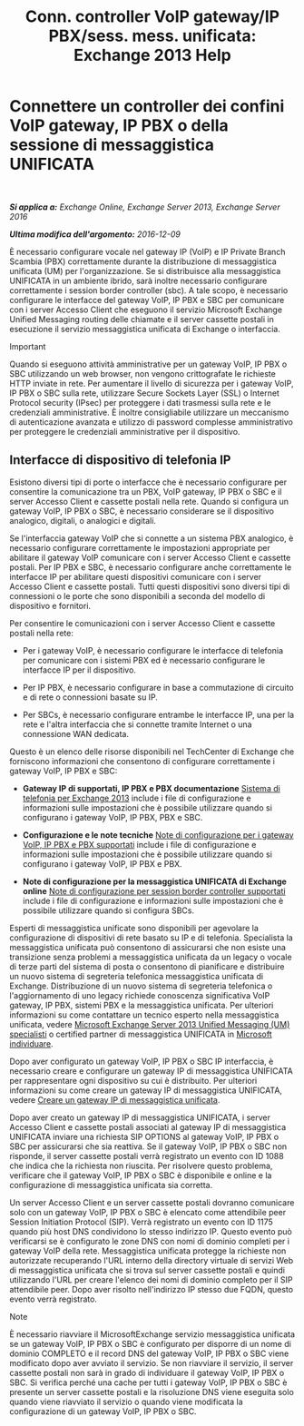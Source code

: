 ﻿---
title: 'Conn. controller VoIP gateway/IP PBX/sess. mess. unificata: Exchange 2013 Help'
TOCTitle: Connettere un controller dei confini VoIP gateway, IP PBX o della sessione di messaggistica UNIFICATA
ms:assetid: a7cecf59-b93a-413b-bb88-29f2669ef2cf
ms:mtpsurl: https://technet.microsoft.com/it-it/library/Bb124084(v=EXCHG.150)
ms:contentKeyID: 50555653
ms.date: 05/22/2018
mtps_version: v=EXCHG.150
ms.translationtype: MT
---

# Connettere un controller dei confini VoIP gateway, IP PBX o della sessione di messaggistica UNIFICATA

 

_**Si applica a:** Exchange Online, Exchange Server 2013, Exchange Server 2016_

_**Ultima modifica dell'argomento:** 2016-12-09_

È necessario configurare vocale nel gateway IP (VoIP) e IP Private Branch Scambia (PBX) correttamente durante la distribuzione di messaggistica unificata (UM) per l'organizzazione. Se si distribuisce alla messaggistica UNIFICATA in un ambiente ibrido, sarà inoltre necessario configurare correttamente i session border controller (sbc). A tale scopo, è necessario configurare le interfacce del gateway VoIP, IP PBX e SBC per comunicare con i server Accesso Client che eseguono il servizio Microsoft Exchange Unified Messaging routing delle chiamate e il server cassette postali in esecuzione il servizio messaggistica unificata di Exchange o interfaccia.


> [!IMPORTANT]
> Quando si eseguono attività amministrative per un gateway VoIP, IP PBX o SBC utilizzando un web browser, non vengono crittografate le richieste HTTP inviate in rete. Per aumentare il livello di sicurezza per i gateway VoIP, IP PBX o SBC sulla rete, utilizzare Secure Sockets Layer (SSL) o Internet Protocol security (IPsec) per proteggere i dati trasmessi sulla rete e le credenziali amministrative. È inoltre consigliabile utilizzare un meccanismo di autenticazione avanzata e utilizzo di password complesse amministrativo per proteggere le credenziali amministrative per il dispositivo.



## Interfacce di dispositivo di telefonia IP

Esistono diversi tipi di porte o interfacce che è necessario configurare per consentire la comunicazione tra un PBX, VoIP gateway, IP PBX o SBC e il server Accesso Client e cassette postali nella rete. Quando si configura un gateway VoIP, IP PBX o SBC, è necessario considerare se il dispositivo analogico, digitali, o analogici e digitali.

Se l'interfaccia gateway VoIP che si connette a un sistema PBX analogico, è necessario configurare correttamente le impostazioni appropriate per abilitare il gateway VoIP comunicare con i server Accesso Client e cassette postali. Per IP PBX e SBC, è necessario configurare anche correttamente le interfacce IP per abilitare questi dispositivi comunicare con i server Accesso Client e cassette postali. Tutti questi dispositivi sono diversi tipi di connessioni o le porte che sono disponibili a seconda del modello di dispositivo e fornitori.

Per consentire le comunicazioni con i server Accesso Client e cassette postali nella rete:

  - Per i gateway VoIP, è necessario configurare le interfacce di telefonia per comunicare con i sistemi PBX ed è necessario configurare le interfacce IP per il dispositivo.

  - Per IP PBX, è necessario configurare in base a commutazione di circuito e di rete o connessioni basate su IP.

  - Per SBCs, è necessario configurare entrambe le interfacce IP, una per la rete e l'altra interfaccia che si connette tramite Internet o una connessione WAN dedicata.

Questo è un elenco delle risorse disponibili nel TechCenter di Exchange che forniscono informazioni che consentono di configurare correttamente i gateway VoIP, IP PBX e SBC:

  - **Gateway IP di supportati, IP PBX e PBX documentazione** [Sistema di telefonia per Exchange 2013](https://docs.microsoft.com/it-it/exchange/voice-mail-unified-messaging/telephone-system-integration-with-um/telephony-advisor-for-exchange-2013) include i file di configurazione e informazioni sulle impostazioni che è possibile utilizzare quando si configurano i gateway VoIP, IP PBX, PBX e SBC.   

  - **Configurazione e le note tecniche** [Note di configurazione per i gateway VoIP, IP PBX e PBX supportati](https://docs.microsoft.com/it-it/exchange/voice-mail-unified-messaging/telephone-system-integration-with-um/configuration-notes-for-voip-gateways) include i file di configurazione e informazioni sulle impostazioni che è possibile utilizzare quando si configurano i gateway VoIP, IP PBX e PBX.   

  - **Note di configurazione per la messaggistica UNIFICATA di Exchange online** [Note di configurazione per session border controller supportati](https://docs.microsoft.com/it-it/exchange/voice-mail-unified-messaging/telephone-system-integration-with-um/configuration-notes-for-session-border-controllers) include i file di configurazione e informazioni sulle impostazioni che è possibile utilizzare quando si configura SBCs.   

Esperti di messaggistica unificate sono disponibili per agevolare la configurazione di dispositivi di rete basato su IP e di telefonia. Specialista la messaggistica unificata può consentono di assicurarsi che non esiste una transizione senza problemi a messaggistica unificata da un legacy o vocale di terze parti del sistema di posta o consentono di pianificare e distribuire un nuovo sistema di segreteria telefonica messaggistica unificata di Exchange. Distribuzione di un nuovo sistema di segreteria telefonica o l'aggiornamento di uno legacy richiede conoscenza significativa VoIP gateway, IP PBX, sistemi PBX e la messaggistica unificata. Per ulteriori informazioni su come contattare un tecnico esperto nella messaggistica unificata, vedere [Microsoft Exchange Server 2013 Unified Messaging (UM) specialisti](http://go.microsoft.com/fwlink/p/?linkid=262708) o certified partner di messaggistica UNIFICATA in [Microsoft individuare](https://go.microsoft.com/fwlink/p/?linkid=261951).

Dopo aver configurato un gateway VoIP, IP PBX o SBC IP interfaccia, è necessario creare e configurare un gateway IP di messaggistica UNIFICATA per rappresentare ogni dispositivo su cui è distribuito. Per ulteriori informazioni su come creare un gateway IP di messaggistica UNIFICATA, vedere [Creare un gateway IP di messaggistica unificata](create-a-um-ip-gateway-exchange-2013-help.md).

Dopo aver creato un gateway IP di messaggistica UNIFICATA, i server Accesso Client e cassette postali associati al gateway IP di messaggistica UNIFICATA inviare una richiesta SIP OPTIONS al gateway VoIP, IP PBX o SBC per assicurarsi che sia reattiva. Se il gateway VoIP, IP PBX o SBC non risponde, il server cassette postali verrà registrato un evento con ID 1088 che indica che la richiesta non riuscita. Per risolvere questo problema, verificare che il gateway VoIP, IP PBX o SBC è disponibile e online e la configurazione di messaggistica unificata sia corretta.

Un server Accesso Client e un server cassette postali dovranno comunicare solo con un gateway VoIP, IP PBX o SBC è elencato come attendibile peer Session Initiation Protocol (SIP). Verrà registrato un evento con ID 1175 quando più host DNS condividono lo stesso indirizzo IP. Questo evento può verificarsi se è configurato le zone DNS con nomi di dominio completi per i gateway VoIP della rete. Messaggistica unificata protegge la richieste non autorizzate recuperando l'URL interno della directory virtuale di servizi Web di messaggistica unificata che si trova sul server cassette postali e quindi utilizzando l'URL per creare l'elenco dei nomi di dominio completo per il SIP attendibile peer. Dopo aver risolto nell'indirizzo IP stesso due FQDN, questo evento verrà registrato.


> [!NOTE]
> È necessario riavviare il MicrosoftExchange servizio messaggistica unificata se un gateway VoIP, IP PBX o SBC è configurato per disporre di un nome di dominio COMPLETO e il record DNS del gateway VoIP, IP PBX o SBC viene modificato dopo aver avviato il servizio. Se non riavviare il servizio, il server cassette postali non sarà in grado di individuare il gateway VoIP, IP PBX o SBC. Si verifica perché una cache per tutti i gateway VoIP, IP PBX o SBC è presente un server cassette postali e la risoluzione DNS viene eseguita solo quando viene riavviato il servizio o quando viene modificata la configurazione di un gateway VoIP, IP PBX o SBC.


